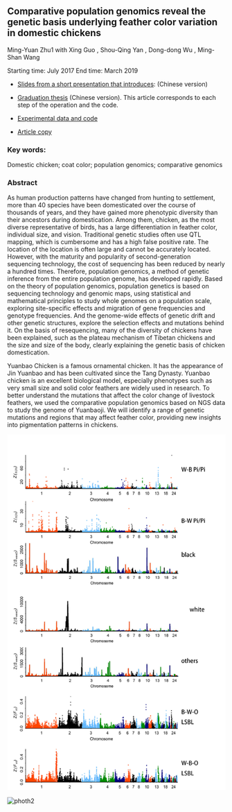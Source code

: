 ## Comparative population genomics reveal the genetic basis underlying feather color variation in domestic chickens

Ming-Yuan Zhu1 with  Xing Guo , Shou-Qing Yan , Dong-dong Wu , Ming-Shan Wang

Starting time: July 2017
End time: March 2019

- [Slides from a short presentation that introduces](https://github.com/Mingyuan-Zhu/Domestic_chicken-Comparative-population-genomics/blob/master/PPT/%E7%AD%94%E8%BE%A9PPT%E4%BF%AE%E6%94%B9%E5%90%8E.pdf): (Chinese version)

- [Graduation thesis](https://github.com/Mingyuan-Zhu/Domestic_chicken-Comparative-population-genomics/blob/master/Paper_template/85150226_%E6%9C%B1%E6%98%8E%E8%BF%9C_%E5%8A%A8%E7%89%A9%E7%A7%91%E5%AD%A6_%E6%AF%94%E8%BE%83%E5%9F%BA%E5%9B%A0%E7%BB%84%E5%AD%A6%E6%8F%AD%E7%A4%BA%E5%AE%B6%E9%B8%A1%E9%BB%91%E7%99%BD%E7%BE%BD%E8%89%B2%E5%8F%98%E5%BC%82%E7%9A%84%E9%81%97%E4%BC%A0%E5%AD%A6%E5%9F%BA%E7%A1%80.pdf)  (Chinese version). This article corresponds to each step of the operation and the code.
- [Experimental data and code](https://github.com/Mingyuan-Zhu/Domestic_chicken-Comparative-population-genomics/tree/master/code)
- [Article copy](https://github.com/Mingyuan-Zhu/Domestic_chicken-Comparative-population-genomics/blob/master/Paper_template/zmy-wms.doc.9%E4%BF%AE%E6%94%B9%E7%89%88.pdf)

### Key words: 

Domestic chicken; coat color; population genomics; comparative  genomics 

### Abstract

As human production patterns have changed from hunting to settlement, more than 40 species have been domesticated over the course of thousands of years, and they have gained more phenotypic diversity than their ancestors during domestication. Among them, chicken, as the most diverse representative of birds, has a large differentiation in feather color, individual size, and vision. Traditional genetic studies often use QTL mapping, which is cumbersome and has a high false positive rate. The location of the location is often large and cannot be accurately located. However, with the maturity and popularity of second-generation sequencing technology, the cost of sequencing has been reduced by nearly a hundred times. Therefore, population genomics, a method of genetic inference from the entire population genome, has developed rapidly. Based on the theory of population genomics, population genetics is based on sequencing technology and genomic maps, using statistical and mathematical principles to study whole genomes on a population scale, exploring site-specific effects and migration of gene frequencies and genotype frequencies. And the genome-wide effects of genetic drift and other genetic structures, explore the selection effects and mutations behind it. On the basis of resequencing, many of the diversity of chickens have been explained, such as the plateau mechanism of Tibetan chickens and the size and size of the body, clearly explaining the genetic basis of chicken domestication.

Yuanbao Chicken is a famous ornamental chicken. It has the appearance of Jin Yuanbao and has been cultivated since the Tang Dynasty. Yuanbao chicken is an excellent biological model, especially phenotypes such as very small size and solid color feathers are widely used in research. To better understand the mutations that affect the color change of livestock feathers, we used the comparative population genomics based on NGS data to study the genome of Yuanbaoji. We will identify a range of genetic mutations and regions that may affect feather color, providing new insights into pigmentation patterns in chickens.



![Photo1](https://github.com/Mingyuan-Zhu/Domestic_chicken-Comparative-population-genomics/blob/master/photos/%E6%9C%AA%E6%A0%87%E9%A2%98-1.jpg)

![photh2](https://github.com/Mingyuan-Zhu/Domestic_chicken-Comparative-population-genomics/blob/master/photos/figure1/a/FIG1(abc).png)




